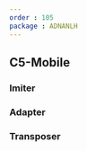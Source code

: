 ```yaml
---
order : 105
package : ADNANLH
---
```


## C5-Mobile

### Imiter

  
### Adapter 
  
  
### Transposer



  
  


